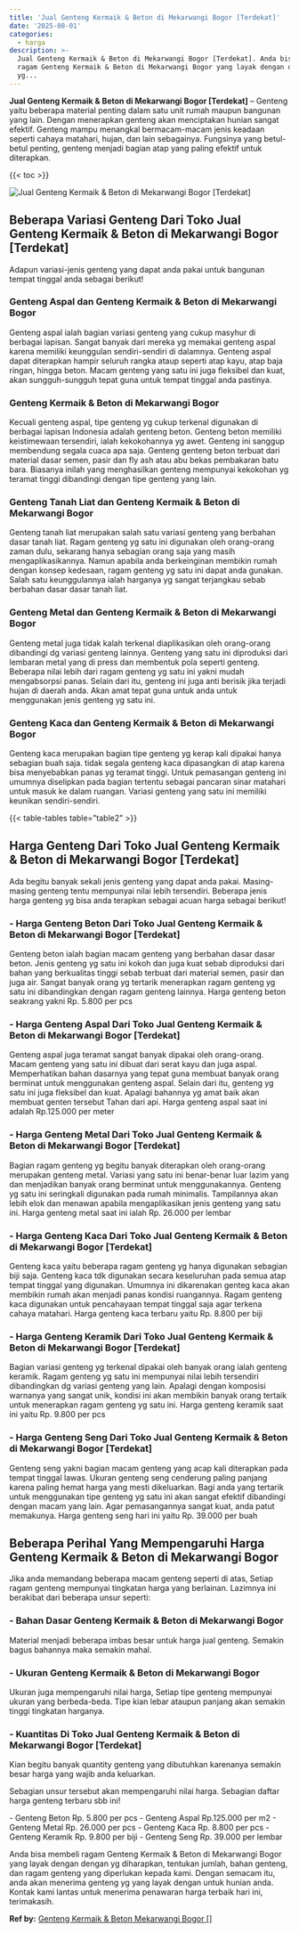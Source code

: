 ```yaml
---
title: 'Jual Genteng Kermaik & Beton di Mekarwangi Bogor [Terdekat]'
date: '2025-08-01'
categories:
  - harga
description: >-
  Jual Genteng Kermaik & Beton di Mekarwangi Bogor [Terdekat]. Anda bisa membeli
  ragam Genteng Kermaik & Beton di Mekarwangi Bogor yang layak dengan dengan
  yg...
---
```


**Jual Genteng Kermaik & Beton di Mekarwangi Bogor \[Terdekat\]** – Genteng yaitu beberapa material penting dalam satu unit rumah maupun bangunan yang lain. Dengan menerapkan genteng akan menciptakan hunian sangat efektif. Genteng mampu menangkal bermacam-macam jenis keadaan seperti cahaya matahari, hujan, dan lain sebagainya. Fungsinya yang betul-betul penting, genteng menjadi bagian atap yang paling efektif untuk diterapkan.

{{< toc >}}

![Jual Genteng Kermaik & Beton di Mekarwangi Bogor [Terdekat]](/images/genteng-minimalis-murah29.png)

## Beberapa Variasi Genteng Dari Toko Jual Genteng Kermaik & Beton di Mekarwangi Bogor \[Terdekat\]

Adapun variasi-jenis genteng yang dapat anda pakai untuk bangunan tempat tinggal anda sebagai berikut!

### Genteng Aspal dan Genteng Kermaik & Beton di Mekarwangi Bogor

Genteng aspal ialah bagian variasi genteng yang cukup masyhur di berbagai lapisan. Sangat banyak dari mereka yg memakai genteng aspal karena memiliki keunggulan sendiri-sendiri di dalamnya. Genteng aspal dapat diterapkan hampir seluruh rangka ataup seperti atap kayu, atap baja ringan, hingga beton. Macam genteng yang satu ini juga fleksibel dan kuat, akan sungguh-sungguh tepat guna untuk tempat tinggal anda pastinya.

### Genteng Kermaik & Beton di Mekarwangi Bogor

Kecuali genteng aspal, tipe genteng yg cukup terkenal digunakan di berbagai lapisan Indonesia adalah genteng beton. Genteng beton memiliki keistimewaan tersendiri, ialah kekokohannya yg awet. Genteng ini sanggup membendung segala cuaca apa saja. Genteng genteng beton terbuat dari material dasar semen, pasir dan fly ash atau abu bekas pembakaran batu bara. Biasanya inilah yang menghasilkan genteng mempunyai kekokohan yg teramat tinggi dibandingi dengan tipe genteng yang lain.

### Genteng Tanah Liat dan Genteng Kermaik & Beton di Mekarwangi Bogor

Genteng tanah liat merupakan salah satu variasi genteng yang berbahan dasar tanah liat. Ragam genteng yg satu ini digunakan oleh orang-orang zaman dulu, sekarang hanya sebagian orang saja yang masih mengaplikasikannya. Namun apabila anda berkeinginan membikin rumah dengan konsep kedesaan, ragam genteng yg satu ini dapat anda gunakan. Salah satu keunggulannya ialah harganya yg sangat terjangkau sebab berbahan dasar dasar tanah liat.

### Genteng Metal dan Genteng Kermaik & Beton di Mekarwangi Bogor

Genteng metal juga tidak kalah terkenal diaplikasikan oleh orang-orang dibandingi dg variasi genteng lainnya. Genteng yang satu ini diproduksi dari lembaran metal yang di press dan membentuk pola seperti genteng. Beberapa nilai lebih dari ragam genteng yg satu ini yakni mudah mengabsorpsi panas. Selain dari itu, genteng ini juga anti berisik jika terjadi hujan di daerah anda. Akan amat tepat guna untuk anda untuk menggunakan jenis genteng yg satu ini.

### Genteng Kaca dan Genteng Kermaik & Beton di Mekarwangi Bogor

Genteng kaca merupakan bagian tipe genteng yg kerap kali dipakai hanya sebagian buah saja. tidak segala genteng kaca dipasangkan di atap karena bisa menyebabkan panas yg teramat tinggi. Untuk pemasangan genteng ini umumnya diselipkan pada bagian tertentu sebagai pancaran sinar matahari untuk masuk ke dalam ruangan. Variasi genteng yang satu ini memiliki keunikan sendiri-sendiri.

{{< table-tables table="table2" >}}

## Harga Genteng Dari Toko Jual Genteng Kermaik & Beton di Mekarwangi Bogor \[Terdekat\]

Ada begitu banyak sekali jenis genteng yang dapat anda pakai. Masing-masing genteng tentu mempunyai nilai lebih tersendiri. Beberapa jenis harga genteng yg bisa anda terapkan sebagai acuan harga sebagai berikut!

### \- Harga Genteng Beton Dari Toko Jual Genteng Kermaik & Beton di Mekarwangi Bogor \[Terdekat\]

Genteng beton ialah bagian macam genteng yang berbahan dasar dasar beton. Jenis genteng yg satu ini kokoh dan juga kuat sebab diproduksi dari bahan yang berkualitas tinggi sebab terbuat dari material semen, pasir dan juga air. Sangat banyak orang yg tertarik menerapkan ragam genteng yg satu ini dibandingkan dengan ragam genteng lainnya. Harga genteng beton seakrang yakni Rp. 5.800 per pcs

### \- Harga Genteng Aspal Dari Toko Jual Genteng Kermaik & Beton di Mekarwangi Bogor \[Terdekat\]

Genteng aspal juga teramat sangat banyak dipakai oleh orang-orang. Macam genteng yang satu ini dibuat dari serat kayu dan juga aspal. Memperhatikan bahan dasarnya yang tepat guna membuat banyak orang berminat untuk menggunakan genteng aspal. Selain dari itu, genteng yg satu ini juga fleksibel dan kuat. Apalagi bahannya yg amat baik akan membuat genten tersebut Tahan dari api. Harga genteng aspal saat ini adalah Rp.125.000 per meter

### \- Harga Genteng Metal Dari Toko Jual Genteng Kermaik & Beton di Mekarwangi Bogor \[Terdekat\]

Bagian ragam genteng yg begitu banyak diterapkan oleh orang-orang merupakan genteng metal. Variasi yang satu ini benar-benar luar lazim yang dan menjadikan banyak orang berminat untuk menggunakannya. Genteng yg satu ini seringkali digunakan pada rumah minimalis. Tampilannya akan lebih elok dan menawan apabila mengaplikasikan jenis genteng yang satu ini. Harga genteng metal saat ini ialah Rp. 26.000 per lembar

### \- Harga Genteng Kaca Dari Toko Jual Genteng Kermaik & Beton di Mekarwangi Bogor \[Terdekat\]

Genteng kaca yaitu beberapa ragam genteng yg hanya digunakan sebagian biji saja. Genteng kaca tdk digunakan secara keseluruhan pada semua atap tempat tinggal yang digunakan. Umumnya ini dikarenakan genteg kaca akan membikin rumah akan menjadi panas kondisi ruangannya. Ragam genteng kaca digunakan untuk pencahayaan tempat tinggal saja agar terkena cahaya matahari. Harga genteng kaca terbaru yaitu Rp. 8.800 per biji

### \- Harga Genteng Keramik Dari Toko Jual Genteng Kermaik & Beton di Mekarwangi Bogor \[Terdekat\]

Bagian variasi genteng yg terkenal dipakai oleh banyak orang ialah genteng keramik. Ragam genteng yg satu ini mempunyai nilai lebih tersendiri dibandingkan dg variasi genteng yang lain. Apalagi dengan komposisi warnanya yang sangat unik, kondisi ini akan membikin banyak orang tertaik untuk menerapkan ragam genteng yg satu ini. Harga genteng keramik saat ini yaitu Rp. 9.800 per pcs

### \- Harga Genteng Seng Dari Toko Jual Genteng Kermaik & Beton di Mekarwangi Bogor \[Terdekat\]

Genteng seng yakni bagian macam genteng yang acap kali diterapkan pada tempat tinggal lawas. Ukuran genteng seng cenderung paling panjang karena paling hemat harga yang mesti dikeluarkan. Bagi anda yang tertarik untuk menggunakan tipe genteng yg satu ini akan sangat efektif dibandingi dengan macam yang lain. Agar pemasangannya sangat kuat, anda patut memakunya. Harga genteng seng hari ini yaitu Rp. 39.000 per buah

## Beberapa Perihal Yang Mempengaruhi Harga Genteng Kermaik & Beton di Mekarwangi Bogor

Jika anda memandang beberapa macam genteng seperti di atas, Setiap ragam genteng mempunyai tingkatan harga yang berlainan. Lazimnya ini berakibat dari beberapa unsur seperti:

### \- Bahan Dasar Genteng Kermaik & Beton di Mekarwangi Bogor

Material menjadi beberapa imbas besar untuk harga jual genteng. Semakin bagus bahannya maka semakin mahal.

### \- Ukuran Genteng Kermaik & Beton di Mekarwangi Bogor

Ukuran juga mempengaruhi nilai harga, Setiap tipe genteng mempunyai ukuran yang berbeda-beda. Tipe kian lebar ataupun panjang akan semakin tinggi tingkatan harganya.

### \- Kuantitas Di Toko Jual Genteng Kermaik & Beton di Mekarwangi Bogor \[Terdekat\]

Kian begitu banyak quantity genteng yang dibutuhkan karenanya semakin besar harga yang wajib anda keluarkan.

Sebagian unsur tersebut akan mempengaruhi nilai harga. Sebagian daftar harga genteng terbaru sbb ini!

\- Genteng Beton Rp. 5.800 per pcs - Genteng Aspal Rp.125.000 per m2 - Genteng Metal Rp. 26.000 per pcs - Genteng Kaca Rp. 8.800 per pcs - Genteng Keramik Rp. 9.800 per biji - Genteng Seng Rp. 39.000 per lembar

Anda bisa membeli ragam Genteng Kermaik & Beton di Mekarwangi Bogor yang layak dengan dengan yg diharapkan, tentukan jumlah, bahan genteng, dan ragam genteng yang diperlukan kepada kami. Dengan semacam itu, anda akan menerima genteng yg yang layak dengan untuk hunian anda. Kontak kami lantas untuk menerima penawaran harga terbaik hari ini, terimakasih.

**Ref by:**  [Genteng Kermaik & Beton  Mekarwangi Bogor []](https://id.wikipedia.org/wiki/Genteng)
